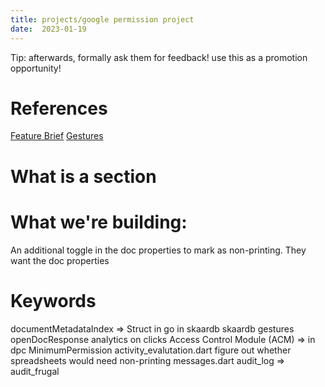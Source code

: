```yaml
---
title: projects/google permission project
date:  2023-01-19
---
```


Tip: afterwards, formally ask them for feedback!
use this as a promotion opportunity!

# References 
[Feature Brief](https://sandbox.wdesk.com/a/QWNjb3VudB8yMDAx/doc/03d35051fa67469ebe92a143686b093b/r/-1/v/1/sec/03d35051fa67469ebe92a143686b093b_16)
[Gestures](https://github.com/Workiva/skaardb/blob/master/cerberus/internal/backend/gesture/README.md)


# What is a section 

# What we're building:
An additional toggle in the doc properties to mark as non-printing. 
They want the doc properties 


# Keywords
documentMetadataIndex => Struct in go in skaardb
skaardb gestures
openDocResponse
analytics on clicks
Access Control Module (ACM) => in dpc
MinimumPermission
activity_evalutation.dart
figure out whether spreadsheets would need non-printing
messages.dart
audit_log => audit_frugal

